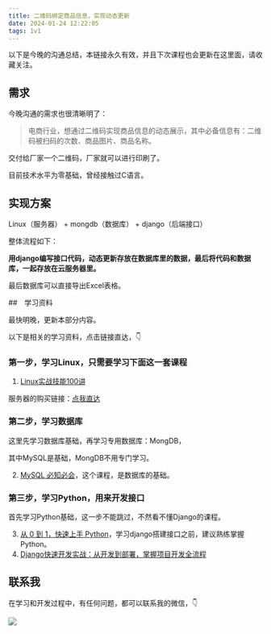 ```yaml
---
title: 二维码绑定商品信息，实现动态更新
date: 2024-01-24 12:22:05
tags: 1v1
---
```


以下是今晚的沟通总结，本链接永久有效，并且下次课程也会更新在这里面，请收藏关注。


## 需求

今晚沟通的需求也很清晰明了：

> 电商行业，想通过二维码实现商品信息的动态展示，其中必备信息有：二维码被扫码的次数、商品图片、商品名称。

交付给厂家一个二维码，厂家就可以进行印刷了。

目前技术水平为零基础，曾经接触过C语言。

## 实现方案

Linux（服务器） + mongdb（数据库） + django（后端接口）


整体流程如下：

**用django编写接口代码，动态更新存放在数据库里的数据，最后将代码和数据库，一起存放在云服务器里。**

最后数据库可以直接导出Excel表格。


##　学习资料

最快明晚，更新本部分内容。

以下是相关的学习资料，点击链接直达，👇

### 第一步，学习Linux，只需要学习下面这一套课程


1. [Linux实战技能100讲](http://gk.link/a/111MW)

服务器的购买链接：[点我直达](https://curl.qcloud.com/3csDz9jU)

### 第二步，学习数据库

这里先学习数据库基础，再学习专用数据库：MongDB，

其中MySQL是基础，MongDB不用专门学习。

2. [MySQL 必知必会](http://gk.link/a/110o3)，这个课程，是数据库的基础。

### 第三步，学习Python，用来开发接口
首先学习Python基础，这一步不能跳过，不然看不懂Django的课程。

3. [从 0 到 1，快速上手 Python](http://gk.link/a/11Put)，学习django搭建接口之前，建议熟练掌握Python。
4. [Django快速开发实战：从开发到部署，掌握项目开发全流程](http://gk.link/a/10Wl1)

## 联系我

在学习和开发过程中，有任何问题，都可以联系我的微信，👇

![](https://www.python-office.com/assets/img/qr-code.b0c382a8.jpg)


